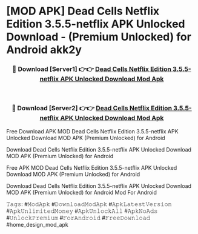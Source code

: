 # [MOD APK] Dead Cells Netflix Edition 3.5.5-netflix APK Unlocked Download - (Premium Unlocked) for Android akk2y



<div align="center">
<h3>🔴 Download [Server1] 👉👉 <a href="https://momento.my/?title=Dead_Cells_Netflix_Edition_3.5.5-netflix_APK_Unlocked_Download">Dead Cells Netflix Edition 3.5.5-netflix APK Unlocked Download Mod Apk</a></h3><br>

<h3>🔴 Download [Server2] 👉👉 <a href="https://momento.my/?title=Dead_Cells_Netflix_Edition_3.5.5-netflix_APK_Unlocked_Download">Dead Cells Netflix Edition 3.5.5-netflix APK Unlocked Download Mod Apk</a></h3>
</div>



Free Download APK MOD Dead Cells Netflix Edition 3.5.5-netflix APK Unlocked Download MOD APK (Premium Unlocked) for Android

Download Dead Cells Netflix Edition 3.5.5-netflix APK Unlocked Download MOD APK (Premium Unlocked) for Android

Free APK MOD Dead Cells Netflix Edition 3.5.5-netflix APK Unlocked Download MOD APK (Premium Unlocked) for Android

Download Dead Cells Netflix Edition 3.5.5-netflix APK Unlocked Download MOD APK (Premium Unlocked) for Android Mod For Android

𝚃𝚊𝚐𝚜: #𝙼𝚘𝚍𝙰𝚙𝚔 #𝙳𝚘𝚠𝚗𝚕𝚘𝚊𝚍𝙼𝚘𝚍𝙰𝚙𝚔 #𝙰𝚙𝚔𝙻𝚊𝚝𝚎𝚜𝚝𝚅𝚎𝚛𝚜𝚒𝚘𝚗 #𝙰𝚙𝚔𝚄𝚗𝚕𝚒𝚖𝚒𝚝𝚎𝚍𝙼𝚘𝚗𝚎𝚢 #𝙰𝚙𝚔𝚄𝚗𝚕𝚘𝚌𝚔𝙰𝚕𝚕 #𝙰𝚙𝚔𝙽𝚘𝙰𝚍𝚜 #𝚄𝚗𝚕𝚘𝚌𝚔𝙿𝚛𝚎𝚖𝚒𝚞𝚖 #𝙵𝚘𝚛𝙰𝚗𝚍𝚛𝚘𝚒𝚍 #𝙵𝚛𝚎𝚎𝙳𝚘𝚠𝚗𝚕𝚘𝚊𝚍 #home_design_mod_apk
